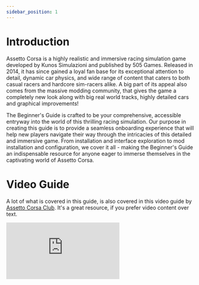 ```yaml
---
sidebar_position: 1
---
```


# Introduction

Assetto Corsa is a highly realistic and immersive racing simulation game developed by Kunos Simulazioni and published by 505 Games. Released in 2014, it has since gained a loyal fan base for its exceptional attention to detail, dynamic car physics, and wide range of content that caters to both casual racers and hardcore sim-racers alike.
A big part of its appeal also comes from the massive modding community, that gives the game a completely new look along with big real world tracks, highly detailed cars and graphical improvements!

The Beginner's Guide is crafted to be your comprehensive, accessible entryway into the world of this thrilling racing simulation. Our purpose in creating this guide is to provide a seamless onboarding experience that will help new players navigate their way through the intricacies of this detailed and immersive game. From installation and interface exploration to mod installation and configuration, we cover it all - making the Beginner's Guide an indispensable resource for anyone eager to immerse themselves in the captivating world of Assetto Corsa.

# Video Guide

A lot of what is covered in this guide, is also covered in this video guide by [Assetto Corsa Club](https://assettocorsa.club/). It's a great resource, if you prefer video content over text.

<iframe src="https://www.youtube-nocookie.com/embed/eour5cDFF84?si=rMxEnxSQ2_rwbihk" title="YouTube video player" frameborder="0" allow="accelerometer; clipboard-write; encrypted-media; gyroscope; picture-in-picture; web-share" allowfullscreen></iframe>
